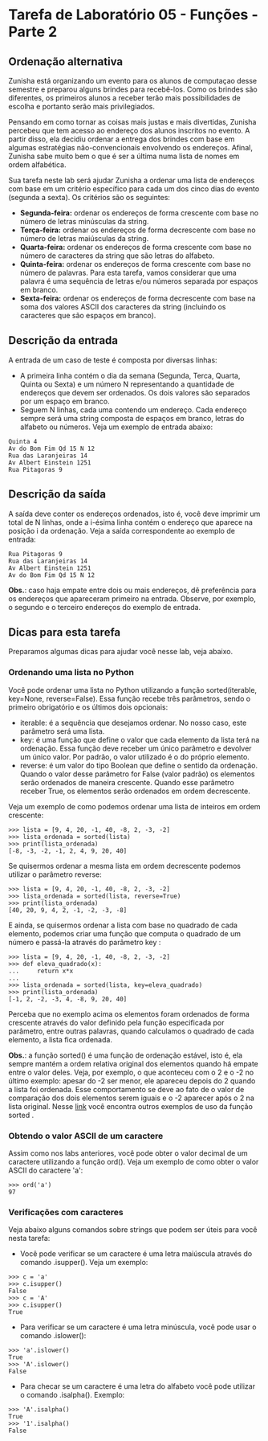 # Tarefa de Laboratório 05 - Funções - Parte 2
## Ordenação alternativa
Zunisha está organizando um evento para os alunos de computaçao desse semestre e preparou alguns brindes para recebê-los. Como os brindes são diferentes, os primeiros alunos a receber terão mais possibilidades de escolha e portanto serão mais privilegiados.

Pensando em como tornar as coisas mais justas e mais divertidas, Zunisha percebeu que tem acesso ao endereço dos alunos inscritos no evento. A partir disso, ela decidiu ordenar a entrega dos brindes com base em algumas estratégias não-convencionais envolvendo os endereços. Afinal, Zunisha sabe muito bem o que é ser a última numa lista de nomes em ordem alfabética.

Sua tarefa neste lab será ajudar Zunisha a ordenar uma lista de endereços com base em um critério específico para cada um dos cinco dias do evento (segunda a sexta). Os critérios são os seguintes:

- **Segunda-feira:** ordenar os endereços de forma crescente com base no número de letras minúsculas da string.
- **Terça-feira:** ordenar os endereços de forma decrescente com base no número de letras maiúsculas da string.
- **Quarta-feira:** ordenar os endereços de forma crescente com base no número de caracteres da string que são letras do alfabeto.
- **Quinta-feira:** ordenar os endereços de forma crescente com base no número de palavras. Para esta tarefa, vamos considerar que uma palavra é uma sequência de letras e/ou números separada por espaços em branco.
- **Sexta-feira:** ordenar os endereços de forma decrescente com base na soma dos valores ASCII dos caracteres da string (incluindo os caracteres que são espaços em branco).

## Descrição da entrada
A entrada de um caso de teste é composta por diversas linhas:

- A primeira linha contém o dia da semana (Segunda, Terca, Quarta, Quinta ou Sexta) e um número N representando a quantidade de endereços que devem ser ordenados. Os dois valores são separados por um espaço em branco.
- Seguem N linhas, cada uma contendo um endereço. Cada endereço sempre será uma string composta de espaços em branco, letras do alfabeto ou números.
Veja um exemplo de entrada abaixo:
```
Quinta 4
Av do Bom Fim Qd 15 N 12
Rua das Laranjeiras 14
Av Albert Einstein 1251
Rua Pitagoras 9
```

## Descrição da saída
A saída deve conter os endereços ordenados, isto é, você deve imprimir um total de N linhas, onde a i-ésima linha contém o endereço que aparece na posição i da ordenação.
Veja a saída correspondente ao exemplo de entrada:
```
Rua Pitagoras 9
Rua das Laranjeiras 14
Av Albert Einstein 1251
Av do Bom Fim Qd 15 N 12
```
**Obs.**: caso haja empate entre dois ou mais endereços, dê preferência para os endereços que apareceram primeiro na entrada. Observe, por exemplo, o segundo e o terceiro endereços do exemplo de entrada.

## Dicas para esta tarefa
Preparamos algumas dicas para ajudar você nesse lab, veja abaixo.

### Ordenando uma lista no Python
Você pode ordenar uma lista no Python utilizando a função sorted(iterable, key=None, reverse=False). Essa função recebe três parâmetros, sendo o primeiro obrigatório e os últimos dois opcionais:
- iterable: é a sequência que desejamos ordenar. No nosso caso, este parâmetro será uma lista.
- key: é uma função que define o valor que cada elemento da lista terá na ordenação. Essa função deve receber um único parâmetro e devolver um único valor. Por padrão, o valor utilizado é o do próprio elemento.
- reverse: é um valor do tipo Boolean que define o sentido da ordenação. Quando o valor desse parâmetro for False (valor padrão) os elementos serão ordenados de maneira crescente. Quando esse parâmetro receber True, os elementos serão ordenados em ordem decrescente.

Veja um exemplo de como podemos ordenar uma lista de inteiros em ordem crescente:
```
>>> lista = [9, 4, 20, -1, 40, -8, 2, -3, -2]
>>> lista_ordenada = sorted(lista)
>>> print(lista_ordenada)
[-8, -3, -2, -1, 2, 4, 9, 20, 40]
```

Se quisermos ordenar a mesma lista em ordem decrescente podemos utilizar o parâmetro reverse:
```
>>> lista = [9, 4, 20, -1, 40, -8, 2, -3, -2]
>>> lista_ordenada = sorted(lista, reverse=True)
>>> print(lista_ordenada)
[40, 20, 9, 4, 2, -1, -2, -3, -8]
```

E ainda, se quisermos ordenar a lista com base no quadrado de cada elemento, podemos criar uma função que computa o quadrado de um número e passá-la através do parâmetro key :
```
>>> lista = [9, 4, 20, -1, 40, -8, 2, -3, -2]
>>> def eleva_quadrado(x):
...     return x*x
...
>>> lista_ordenada = sorted(lista, key=eleva_quadrado)
>>> print(lista_ordenada)
[-1, 2, -2, -3, 4, -8, 9, 20, 40]
```
Perceba que no exemplo acima os elementos foram ordenados de forma crescente através do valor definido pela função especificada por parâmetro, entre outras palavras, quando calculamos o quadrado de cada elemento, a lista fica ordenada.

**Obs.**: a função sorted() é uma função de ordenação estável, isto é, ela sempre mantém a ordem relativa original dos elementos quando há empate entre o valor deles. Veja, por exemplo, o que aconteceu com o 2 e o -2 no último exemplo: apesar do -2 ser menor, ele apareceu depois do 2 quando a lista foi ordenada. Esse comportamento se deve ao fato de o valor de comparação dos dois elementos serem iguais e o -2 aparecer após o 2 na lista original. Nesse [link](https://docs.python.org/pt-br/dev/howto/sorting.html) você encontra outros exemplos de uso da função sorted .

### Obtendo o valor ASCII de um caractere
Assim como nos labs anteriores, você pode obter o valor decimal de um caractere utilizando a função ord(). Veja um exemplo de como obter o valor ASCII do caractere 'a':
```
>>> ord('a')
97
```

### Verificações com caracteres
Veja abaixo alguns comandos sobre strings que podem ser úteis para você nesta tarefa:

- Você pode verificar se um caractere é uma letra maiúscula através do comando .isupper(). Veja um exemplo:
```
>>> c = 'a'
>>> c.isupper()
False
>>> c = 'A'
>>> c.isupper()
True
```
- Para verificar se um caractere é uma letra minúscula, você pode usar o comando .islower():
```
>>> 'a'.islower()
True
>>> 'A'.islower()
False
```
- Para checar se um caractere é uma letra do alfabeto você pode utilizar o comando .isalpha(). Exemplo:
```
>>> 'A'.isalpha()
True
>>> '1'.isalpha()
False
```